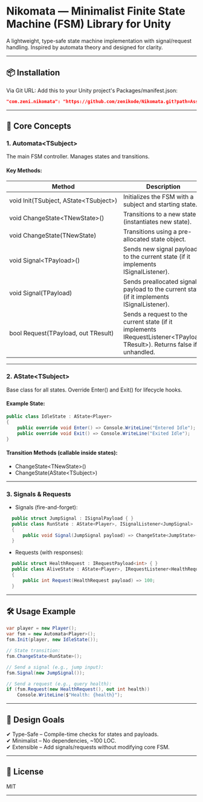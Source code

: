 # Nikomata — Minimalist Finite State Machine (FSM) Library for Unity

A lightweight, type-safe state machine implementation with signal/request handling. Inspired by automata theory and designed for clarity.  

---  
## 📦 Installation  

Via Git URL:
Add this to your Unity project's Packages/manifest.json:
```json
"com.zeni.nikomata": "https://github.com/zenikode/Nikomata.git?path=Assets",
```

---  
## 🚀 Core Concepts  
### 1. Automata\<TSubject>  
The main FSM controller. Manages states and transitions.  

#### Key Methods:  
|               Method               | Description |  
|------------------------------------|-------------|  
| void&nbsp;Init(TSubject,&nbsp;AState\<TSubject\>) | Initializes the FSM with a subject and starting state. |  
| void ChangeState\<TNewState\>() | Transitions to a new state (instantiates new state). |  
| void ChangeState(TNewState) | Transitions using a pre-allocated state object. |  
| void Signal\<TPayload\>() | Sends new signal payload to the current state (if it implements ISignalListener<TPayload>). |  
| void Signal(TPayload) | Sends preallocated signal payload to the current state (if it implements ISignalListener<TPayload>). |  
| bool&nbsp;Request(TPayload,&nbsp;out&nbsp;TResult) | Sends a request to the current state (if it implements IRequestListener<TPayload, TResult>). Returns false if unhandled. |  

---  
### 2. AState\<TSubject>  
Base class for all states. Override Enter() and Exit() for lifecycle hooks.  

#### Example State:  

```csharp
public class IdleState : AState<Player>  
{  
    public override void Enter() => Console.WriteLine("Entered Idle");  
    public override void Exit() => Console.WriteLine("Exited Idle");  
}   
```

#### Transition Methods (callable inside states):  
- ChangeState\<TNewState\>()  
- ChangeState(AState\<TSubject\>)  

---  
### 3. Signals & Requests  
- Signals (fire-and-forget):  
```csharp
  public struct JumpSignal : ISignalPayload { }  
  public class RunState : AState<Player>, ISignalListener<JumpSignal>  
  {  
      public void Signal(JumpSignal payload) => ChangeState<JumpState>();  
  }  
```
- Requests (with responses):  
```csharp
  public struct HealthRequest : IRequestPayload<int> { }  
  public class AliveState : AState<Player>, IRequestListener<HealthRequest, int>  
  {  
      public int Request(HealthRequest payload) => 100;  
  }  
```   

---  
## 🛠️ Usage Example  
```csharp
var player = new Player();  
var fsm = new Automata<Player>();  
fsm.Init(player, new IdleState());  

// State transition:  
fsm.ChangeState<RunState>();  

// Send a signal (e.g., jump input):  
fsm.Signal(new JumpSignal());  

// Send a request (e.g., query health):  
if (fsm.Request(new HealthRequest(), out int health))  
    Console.WriteLine($"Health: {health}");   
```
---  
## 🎯 Design Goals  
✔ Type-Safe – Compile-time checks for states and payloads.  
✔ Minimalist – No dependencies, ~100 LOC.  
✔ Extensible – Add signals/requests without modifying core FSM.  

---  
## 📜 License  
MIT  

---
